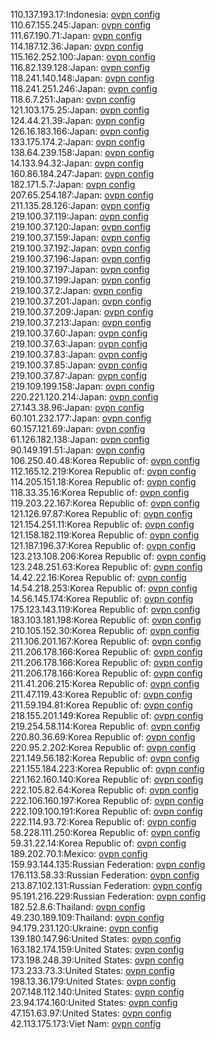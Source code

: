 110.137.193.17:Indonesia: [ovpn config](vpn/110_137_193_17.ovpn)  
110.67.155.245:Japan: [ovpn config](vpn/110_67_155_245.ovpn)  
111.67.190.71:Japan: [ovpn config](vpn/111_67_190_71.ovpn)  
114.187.12.36:Japan: [ovpn config](vpn/114_187_12_36.ovpn)  
115.162.252.100:Japan: [ovpn config](vpn/115_162_252_100.ovpn)  
116.82.139.128:Japan: [ovpn config](vpn/116_82_139_128.ovpn)  
118.241.140.148:Japan: [ovpn config](vpn/118_241_140_148.ovpn)  
118.241.251.246:Japan: [ovpn config](vpn/118_241_251_246.ovpn)  
118.6.7.251:Japan: [ovpn config](vpn/118_6_7_251.ovpn)  
121.103.175.25:Japan: [ovpn config](vpn/121_103_175_25.ovpn)  
124.44.21.39:Japan: [ovpn config](vpn/124_44_21_39.ovpn)  
126.16.183.166:Japan: [ovpn config](vpn/126_16_183_166.ovpn)  
133.175.174.2:Japan: [ovpn config](vpn/133_175_174_2.ovpn)  
138.64.239.158:Japan: [ovpn config](vpn/138_64_239_158.ovpn)  
14.133.94.32:Japan: [ovpn config](vpn/14_133_94_32.ovpn)  
160.86.184.247:Japan: [ovpn config](vpn/160_86_184_247.ovpn)  
182.171.5.7:Japan: [ovpn config](vpn/182_171_5_7.ovpn)  
207.65.254.187:Japan: [ovpn config](vpn/207_65_254_187.ovpn)  
211.135.28.126:Japan: [ovpn config](vpn/211_135_28_126.ovpn)  
219.100.37.119:Japan: [ovpn config](vpn/219_100_37_119.ovpn)  
219.100.37.120:Japan: [ovpn config](vpn/219_100_37_120.ovpn)  
219.100.37.159:Japan: [ovpn config](vpn/219_100_37_159.ovpn)  
219.100.37.192:Japan: [ovpn config](vpn/219_100_37_192.ovpn)  
219.100.37.196:Japan: [ovpn config](vpn/219_100_37_196.ovpn)  
219.100.37.197:Japan: [ovpn config](vpn/219_100_37_197.ovpn)  
219.100.37.199:Japan: [ovpn config](vpn/219_100_37_199.ovpn)  
219.100.37.2:Japan: [ovpn config](vpn/219_100_37_2.ovpn)  
219.100.37.201:Japan: [ovpn config](vpn/219_100_37_201.ovpn)  
219.100.37.209:Japan: [ovpn config](vpn/219_100_37_209.ovpn)  
219.100.37.213:Japan: [ovpn config](vpn/219_100_37_213.ovpn)  
219.100.37.60:Japan: [ovpn config](vpn/219_100_37_60.ovpn)  
219.100.37.63:Japan: [ovpn config](vpn/219_100_37_63.ovpn)  
219.100.37.83:Japan: [ovpn config](vpn/219_100_37_83.ovpn)  
219.100.37.85:Japan: [ovpn config](vpn/219_100_37_85.ovpn)  
219.100.37.87:Japan: [ovpn config](vpn/219_100_37_87.ovpn)  
219.109.199.158:Japan: [ovpn config](vpn/219_109_199_158.ovpn)  
220.221.120.214:Japan: [ovpn config](vpn/220_221_120_214.ovpn)  
27.143.38.96:Japan: [ovpn config](vpn/27_143_38_96.ovpn)  
60.101.232.177:Japan: [ovpn config](vpn/60_101_232_177.ovpn)  
60.157.121.69:Japan: [ovpn config](vpn/60_157_121_69.ovpn)  
61.126.182.138:Japan: [ovpn config](vpn/61_126_182_138.ovpn)  
90.149.191.51:Japan: [ovpn config](vpn/90_149_191_51.ovpn)  
106.250.40.48:Korea Republic of: [ovpn config](vpn/106_250_40_48.ovpn)  
112.165.12.219:Korea Republic of: [ovpn config](vpn/112_165_12_219.ovpn)  
114.205.151.18:Korea Republic of: [ovpn config](vpn/114_205_151_18.ovpn)  
118.33.35.16:Korea Republic of: [ovpn config](vpn/118_33_35_16.ovpn)  
119.203.22.167:Korea Republic of: [ovpn config](vpn/119_203_22_167.ovpn)  
121.126.97.87:Korea Republic of: [ovpn config](vpn/121_126_97_87.ovpn)  
121.154.251.11:Korea Republic of: [ovpn config](vpn/121_154_251_11.ovpn)  
121.158.182.119:Korea Republic of: [ovpn config](vpn/121_158_182_119.ovpn)  
121.187.196.37:Korea Republic of: [ovpn config](vpn/121_187_196_37.ovpn)  
123.213.108.206:Korea Republic of: [ovpn config](vpn/123_213_108_206.ovpn)  
123.248.251.63:Korea Republic of: [ovpn config](vpn/123_248_251_63.ovpn)  
14.42.22.16:Korea Republic of: [ovpn config](vpn/14_42_22_16.ovpn)  
14.54.218.253:Korea Republic of: [ovpn config](vpn/14_54_218_253.ovpn)  
14.56.145.174:Korea Republic of: [ovpn config](vpn/14_56_145_174.ovpn)  
175.123.143.119:Korea Republic of: [ovpn config](vpn/175_123_143_119.ovpn)  
183.103.181.198:Korea Republic of: [ovpn config](vpn/183_103_181_198.ovpn)  
210.105.152.30:Korea Republic of: [ovpn config](vpn/210_105_152_30.ovpn)  
211.106.201.167:Korea Republic of: [ovpn config](vpn/211_106_201_167.ovpn)  
211.206.178.166:Korea Republic of: [ovpn config](vpn/211_206_178_166.ovpn)  
211.206.178.166:Korea Republic of: [ovpn config](vpn/211_206_178_166.ovpn)  
211.206.178.166:Korea Republic of: [ovpn config](vpn/211_206_178_166.ovpn)  
211.41.206.215:Korea Republic of: [ovpn config](vpn/211_41_206_215.ovpn)  
211.47.119.43:Korea Republic of: [ovpn config](vpn/211_47_119_43.ovpn)  
211.59.194.81:Korea Republic of: [ovpn config](vpn/211_59_194_81.ovpn)  
218.155.201.149:Korea Republic of: [ovpn config](vpn/218_155_201_149.ovpn)  
219.254.58.114:Korea Republic of: [ovpn config](vpn/219_254_58_114.ovpn)  
220.80.36.69:Korea Republic of: [ovpn config](vpn/220_80_36_69.ovpn)  
220.95.2.202:Korea Republic of: [ovpn config](vpn/220_95_2_202.ovpn)  
221.149.56.182:Korea Republic of: [ovpn config](vpn/221_149_56_182.ovpn)  
221.155.184.223:Korea Republic of: [ovpn config](vpn/221_155_184_223.ovpn)  
221.162.160.140:Korea Republic of: [ovpn config](vpn/221_162_160_140.ovpn)  
222.105.82.64:Korea Republic of: [ovpn config](vpn/222_105_82_64.ovpn)  
222.106.160.197:Korea Republic of: [ovpn config](vpn/222_106_160_197.ovpn)  
222.109.100.191:Korea Republic of: [ovpn config](vpn/222_109_100_191.ovpn)  
222.114.93.72:Korea Republic of: [ovpn config](vpn/222_114_93_72.ovpn)  
58.228.111.250:Korea Republic of: [ovpn config](vpn/58_228_111_250.ovpn)  
59.31.22.14:Korea Republic of: [ovpn config](vpn/59_31_22_14.ovpn)  
189.202.70.1:Mexico: [ovpn config](vpn/189_202_70_1.ovpn)  
159.93.144.135:Russian Federation: [ovpn config](vpn/159_93_144_135.ovpn)  
176.113.58.33:Russian Federation: [ovpn config](vpn/176_113_58_33.ovpn)  
213.87.102.131:Russian Federation: [ovpn config](vpn/213_87_102_131.ovpn)  
95.191.216.229:Russian Federation: [ovpn config](vpn/95_191_216_229.ovpn)  
182.52.8.6:Thailand: [ovpn config](vpn/182_52_8_6.ovpn)  
49.230.189.109:Thailand: [ovpn config](vpn/49_230_189_109.ovpn)  
94.179.231.120:Ukraine: [ovpn config](vpn/94_179_231_120.ovpn)  
139.180.147.96:United States: [ovpn config](vpn/139_180_147_96.ovpn)  
163.182.174.159:United States: [ovpn config](vpn/163_182_174_159.ovpn)  
173.198.248.39:United States: [ovpn config](vpn/173_198_248_39.ovpn)  
173.233.73.3:United States: [ovpn config](vpn/173_233_73_3.ovpn)  
198.13.36.179:United States: [ovpn config](vpn/198_13_36_179.ovpn)  
207.148.112.140:United States: [ovpn config](vpn/207_148_112_140.ovpn)  
23.94.174.160:United States: [ovpn config](vpn/23_94_174_160.ovpn)  
47.151.63.97:United States: [ovpn config](vpn/47_151_63_97.ovpn)  
42.113.175.173:Viet Nam: [ovpn config](vpn/42_113_175_173.ovpn)  
